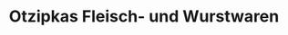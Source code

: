 ---
title: "Otzipkas Fleisch- und Wurstwaren"
url: /bilshausen/otzipkas-fleisch-und-wurstwaren/
shop: Metzgerei
---